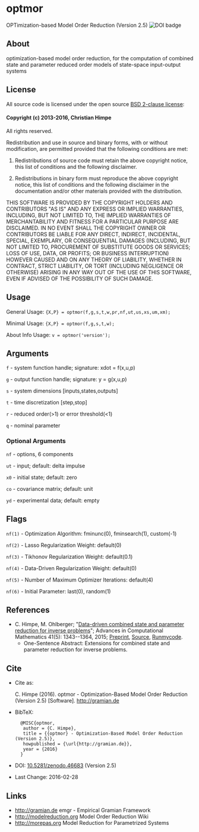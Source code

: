 # optmor

OPTimization-based Model Order Reduction (Version 2.5) ![DOI badge](https://zenodo.org/badge/doi/10.5281/zenodo.46683.png)


## About

optimization-based model order reduction,
for the computation of combined state and parameter
reduced order models of state-space input-output systems


## License

All source code is licensed under the open source 
[BSD 2-clause license](http://opensource.org/licenses/BSD-2-Clause):

#### Copyright (c) 2013-2016, Christian Himpe

All rights reserved.

Redistribution and use in source and binary forms, with or without
modification, are permitted provided that the following conditions are met: 

1. Redistributions of source code must retain the above copyright notice, this
   list of conditions and the following disclaimer.

2. Redistributions in binary form must reproduce the above copyright notice,
   this list of conditions and the following disclaimer in the documentation
   and/or other materials provided with the distribution.

THIS SOFTWARE IS PROVIDED BY THE COPYRIGHT HOLDERS AND CONTRIBUTORS "AS IS" AND
ANY EXPRESS OR IMPLIED WARRANTIES, INCLUDING, BUT NOT LIMITED TO, THE IMPLIED
WARRANTIES OF MERCHANTABILITY AND FITNESS FOR A PARTICULAR PURPOSE ARE
DISCLAIMED. IN NO EVENT SHALL THE COPYRIGHT OWNER OR CONTRIBUTORS BE LIABLE FOR
ANY DIRECT, INDIRECT, INCIDENTAL, SPECIAL, EXEMPLARY, OR CONSEQUENTIAL DAMAGES
(INCLUDING, BUT NOT LIMITED TO, PROCUREMENT OF SUBSTITUTE GOODS OR SERVICES;
LOSS OF USE, DATA, OR PROFITS; OR BUSINESS INTERRUPTION) HOWEVER CAUSED AND
ON ANY THEORY OF LIABILITY, WHETHER IN CONTRACT, STRICT LIABILITY, OR TORT
(INCLUDING NEGLIGENCE OR OTHERWISE) ARISING IN ANY WAY OUT OF THE USE OF THIS
SOFTWARE, EVEN IF ADVISED OF THE POSSIBILITY OF SUCH DAMAGE.</p>


## Usage

General Usage: `{X,P} = optmor(f,g,s,t,w,pr,nf,ut,us,xs,um,xm);`

Minimal Usage: `{X,P} = optmor(f,g,s,t,w);`

About Info Usage: `v = optmor('version');`


## Arguments

`f` - system function handle; signature: xdot = f(x,u,p)

`g` - output function handle; signature: y = g(x,u,p)

`s` - system dimensions [inputs,states,outputs]

`t` - time discretization [step,stop]

`r` - reduced order(>1) or error threshold(<1)

`q` - nominal parameter


### Optional Arguments

`nf` - options, 6 components

`ut` - input; default: delta impulse

`x0` - initial state; default: zero

`co` - covariance matrix; default: unit 

`yd` - experimental data; default: empty


## Flags

`nf(1)` - Optimization Algorithm: fminunc(0), fminsearch(1), custom(-1)

`nf(2)` - Lasso Regularization Weight: default(0)

`nf(3)` - Tikhonov Regularization Weight: default(0.1)

`nf(4)` - Data-Driven Regularization Weight: default(0)

`nf(5)` - Number of Maximum Optimizer Iterations: default(4)

`nf(6)` - Initial Parameter: last(0), random(1)


## References

* C. Himpe, M. Ohlberger; "[Data-driven combined state and parameter reduction for inverse problems](http://dx.doi.org/10.1007/s10444-015-9420-5)"; Advances in Computational Mathematics 41(5): 1343--1364, 2015; [Preprint](), [Source](), [Runmycode]().
    + One-Sentence Abstract: Extensions for combined state and parameter reduction for inverse problems.


## Cite

* Cite as:

    C. Himpe (2016). optmor - Optimization-Based Model Order Reduction (Version 2.5) [Software]. http://gramian.de

* BibTeX:

        @MISC{optmor,
         author = {C. Himpe},
         title = {{optmor} - Optimization-Based Model Order Reduction (Version 2.5)},
         howpublished = {\url{http://gramian.de}},
         year = {2016}
        }
* DOI: [10.5281/zenodo.46683](http://dx.doi.org/10.5281/zenodo.46683) (Version 2.5)
* Last Change: 2016-02-28


## Links

* http://gramian.de emgr - Empirical Gramian Framework
* http://modelreduction.org Model Order Reduction Wiki
* http://morepas.org Model Reduction for Parametrized Systems

